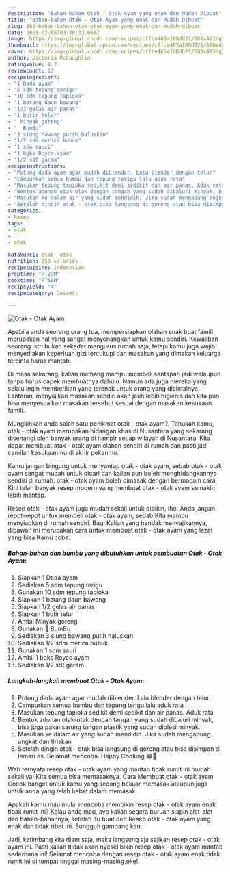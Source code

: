 ```yaml
---
description: "Bahan-bahan Otak - Otak Ayam yang enak dan Mudah Dibuat"
title: "Bahan-bahan Otak - Otak Ayam yang enak dan Mudah Dibuat"
slug: 368-bahan-bahan-otak-otak-ayam-yang-enak-dan-mudah-dibuat
date: 2021-02-08T03:30:33.668Z
image: https://img-global.cpcdn.com/recipes/cffce465a168d021/680x482cq70/otak-otak-ayam-foto-resep-utama.jpg
thumbnail: https://img-global.cpcdn.com/recipes/cffce465a168d021/680x482cq70/otak-otak-ayam-foto-resep-utama.jpg
cover: https://img-global.cpcdn.com/recipes/cffce465a168d021/680x482cq70/otak-otak-ayam-foto-resep-utama.jpg
author: Victoria McLaughlin
ratingvalue: 4.7
reviewcount: 13
recipeingredient:
- "1 Dada ayam"
- "5 sdm tepung terigu"
- "10 sdm tepung tapioka"
- "1 batang daun bawang"
- "1/2 gelas air panas"
- "1 butir telur"
- " Minyak goreng"
- "  BumBu"
- "3 siung bawang putih haluskan"
- "1/2 sdm merica bubuk"
- "1 sdm sauri"
- "1 bgks Royco ayam"
- "1/2 sdt garam"
recipeinstructions:
- "Potong dada ayam agar mudah diblender. Lalu blender dengan telur"
- "Campurkan semua bumbu dan tepung terigu lalu aduk rata"
- "Masukan tepung tapioka sedikit demi sedikit dan air panas. Aduk rata"
- "Bentuk adonan otak-otak dengan tangan yang sudah dibaluri minyak, bisa juga pakai sarung tangan plastik yang sudah diolesi minyak."
- "Masukan ke dalam air yang sudah mendidih. Jika sudah mengapung angkat dan tiriskan"
- "Setelah dingin otak - otak bisa langsung di goreng atau bisa disimpan di lemari es. Selamat mencoba..Happy Cooking 😁🤗"
categories:
- Resep
tags:
- otak
- 
- otak

katakunci: otak  otak 
nutrition: 253 calories
recipecuisine: Indonesian
preptime: "PT27M"
cooktime: "PT58M"
recipeyield: "4"
recipecategory: Dessert

---
```



![Otak - Otak Ayam](https://img-global.cpcdn.com/recipes/cffce465a168d021/680x482cq70/otak-otak-ayam-foto-resep-utama.jpg)

Apabila anda seorang orang tua, mempersiapkan olahan enak buat famili merupakan hal yang sangat menyenangkan untuk kamu sendiri. Kewajiban seorang istri bukan sekedar mengurus rumah saja, tetapi kamu juga wajib menyediakan keperluan gizi tercukupi dan masakan yang dimakan keluarga tercinta harus mantab.

Di masa  sekarang, kalian memang mampu membeli santapan jadi walaupun tanpa harus capek membuatnya dahulu. Namun ada juga mereka yang selalu ingin memberikan yang terenak untuk orang yang dicintainya. Lantaran, menyajikan masakan sendiri akan jauh lebih higienis dan kita pun bisa menyesuaikan masakan tersebut sesuai dengan masakan kesukaan famili. 



Mungkinkah anda salah satu penikmat otak - otak ayam?. Tahukah kamu, otak - otak ayam merupakan hidangan khas di Nusantara yang sekarang disenangi oleh banyak orang di hampir setiap wilayah di Nusantara. Kita dapat membuat otak - otak ayam olahan sendiri di rumah dan pasti jadi camilan kesukaanmu di akhir pekanmu.

Kamu jangan bingung untuk menyantap otak - otak ayam, sebab otak - otak ayam sangat mudah untuk dicari dan kalian pun boleh menghidangkannya sendiri di rumah. otak - otak ayam boleh dimasak dengan bermacam cara. Kini telah banyak resep modern yang membuat otak - otak ayam semakin lebih mantap.

Resep otak - otak ayam juga mudah sekali untuk dibikin, lho. Anda jangan repot-repot untuk membeli otak - otak ayam, sebab Kita mampu menyiapkan di rumah sendiri. Bagi Kalian yang hendak menyajikannya, dibawah ini merupakan cara untuk membuat otak - otak ayam yang lezat yang bisa Kamu coba.

<!--inarticleads1-->

##### Bahan-bahan dan bumbu yang dibutuhkan untuk pembuatan Otak - Otak Ayam:

1. Siapkan 1 Dada ayam
1. Sediakan 5 sdm tepung terigu
1. Gunakan 10 sdm tepung tapioka
1. Siapkan 1 batang daun bawang
1. Siapkan 1/2 gelas air panas
1. Siapkan 1 butir telur
1. Ambil  Minyak goreng
1. Gunakan  🖤 BumBu
1. Sediakan 3 siung bawang putih haluskan
1. Sediakan 1/2 sdm merica bubuk
1. Gunakan 1 sdm sauri
1. Ambil 1 bgks Royco ayam
1. Sediakan 1/2 sdt garam




<!--inarticleads2-->

##### Langkah-langkah membuat Otak - Otak Ayam:

1. Potong dada ayam agar mudah diblender. Lalu blender dengan telur
1. Campurkan semua bumbu dan tepung terigu lalu aduk rata
1. Masukan tepung tapioka sedikit demi sedikit dan air panas. Aduk rata
1. Bentuk adonan otak-otak dengan tangan yang sudah dibaluri minyak, bisa juga pakai sarung tangan plastik yang sudah diolesi minyak.
1. Masukan ke dalam air yang sudah mendidih. Jika sudah mengapung angkat dan tiriskan
1. Setelah dingin otak - otak bisa langsung di goreng atau bisa disimpan di lemari es. Selamat mencoba..Happy Cooking 😁🤗




Wah ternyata resep otak - otak ayam yang mantab tidak rumit ini mudah sekali ya! Kita semua bisa memasaknya. Cara Membuat otak - otak ayam Cocok banget untuk kamu yang sedang belajar memasak ataupun juga untuk anda yang telah hebat dalam memasak.

Apakah kamu mau mulai mencoba membikin resep otak - otak ayam enak tidak rumit ini? Kalau anda mau, ayo kalian segera buruan siapin alat-alat dan bahan-bahannya, setelah itu buat deh Resep otak - otak ayam yang enak dan tidak ribet ini. Sungguh gampang kan. 

Jadi, ketimbang kita diam saja, maka langsung aja sajikan resep otak - otak ayam ini. Pasti kalian tiidak akan nyesel bikin resep otak - otak ayam mantab sederhana ini! Selamat mencoba dengan resep otak - otak ayam enak tidak rumit ini di tempat tinggal masing-masing,oke!.

